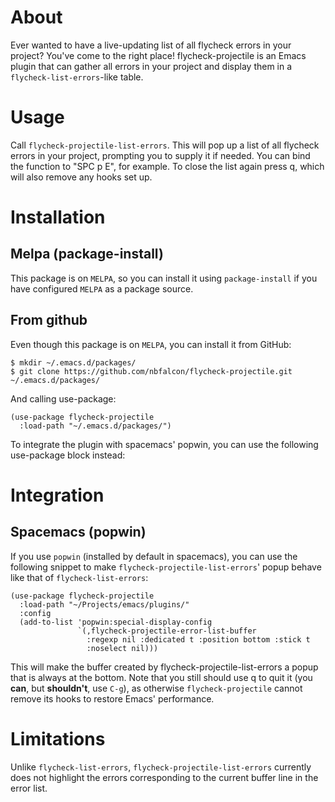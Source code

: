 # About
Ever wanted to have a live-updating list of all flycheck errors in your project?
You've come to the right place! flycheck-projectile is an Emacs plugin that can
gather all errors in your project and display them in a
`flycheck-list-errors`-like table.

# Usage
Call `flycheck-projectile-list-errors`. This will pop up a list of all flycheck
errors in your project, prompting you to supply it if needed. You can bind the
function to "SPC p E", for example. To close the list again press q, which will
also remove any hooks set up.

# Installation
## Melpa (package-install)
This package is on `MELPA`, so you can install it using `package-install` if you
have configured `MELPA` as a package source.

## From github
Even though this package is on `MELPA`, you can install it from GitHub:

```console
$ mkdir ~/.emacs.d/packages/
$ git clone https://github.com/nbfalcon/flycheck-projectile.git ~/.emacs.d/packages/
```

And calling use-package:

```elisp
(use-package flycheck-projectile
  :load-path "~/.emacs.d/packages/")
```

To integrate the plugin with spacemacs' popwin, you can use the following
use-package block instead:

# Integration
## Spacemacs (popwin)

If you use `popwin` (installed by default in spacemacs), you can use the
following snippet to make `flycheck-projectile-list-errors`' popup behave like
that of `flycheck-list-errors`:

```elisp
(use-package flycheck-projectile
  :load-path "~/Projects/emacs/plugins/"
  :config
  (add-to-list 'popwin:special-display-config
               `(,flycheck-projectile-error-list-buffer
                 :regexp nil :dedicated t :position bottom :stick t
                 :noselect nil)))
```

This will make the buffer created by flycheck-projectile-list-errors a popup
that is always at the bottom. Note that you still should use q to quit it (you
**can**, but **shouldn't**, use `C-g`), as otherwise `flycheck-projectile`
cannot remove its hooks to restore Emacs' performance.

# Limitations
Unlike `flycheck-list-errors`, `flycheck-projectile-list-errors` currently does
not highlight the errors corresponding to the current buffer line in the error
list.
